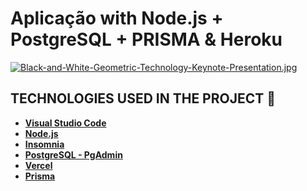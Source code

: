 # Aplicação with Node.js + PostgreSQL + PRISMA & Heroku

[![Black-and-White-Geometric-Technology-Keynote-Presentation.jpg](https://i.postimg.cc/W4b5J1YF/Captura-de-tela-de-2022-08-22-13-39-17.png)](https://postimg.cc/XrmfR4b4)

## TECHNOLOGIES USED IN THE PROJECT 🚀

* **[Visual Studio Code](https://code.visualstudio.com/?WT.mc_id=javascript-0000-gllemos)**
* **[Node.js](https://nodejs.org/en/)**
* **[Insomnia](https://insomnia.rest/download)**
* **[PostgreSQL - PgAdmin](https://www.postgresql.org/download/)**
* **[Vercel](https://vercel.com/dashboard)**
* **[Prisma](https://www.prisma.io/)**

